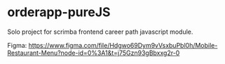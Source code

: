 # orderapp-pureJS

Solo project for scrimba frontend career path javascript module.

Figma: https://www.figma.com/file/Hdgwo69Dym9vVsxbuPbl0h/Mobile-Restaurant-Menu?node-id=0%3A1&t=j75Gzn93gBbxxg2r-0

